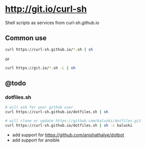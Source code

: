 # http://git.io/curl-sh

Shell scripts as services from curl-sh.github.io

## Common use
```sh
curl https://curl-sh.github.io/*.sh | sh
```
or

```sh
curl https://git.io/*.sh -L | sh
```

## @todo
### dotfiles.sh
```sh
# will ask for your github user
curl https://curl-sh.github.io/dotfiles.sh | sh

# will clone or update https://github.com/kaluzki/dotfiles.git
curl https://curl-sh.github.io/dotfiles.sh | sh -c kaluzki
```


 * add support for https://github.com/anishathalye/dotbot
 * add support for ansible
